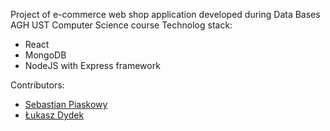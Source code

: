 Project of e-commerce web shop application developed during Data Bases AGH UST Computer Science course
Technolog stack: 
- React
- MongoDB
- NodeJS with Express framework

Contributors: 
- [Sebastian Piaskowy](https://github.com/piaccho)
- [Łukasz Dydek](https://github.com/ldydek)

